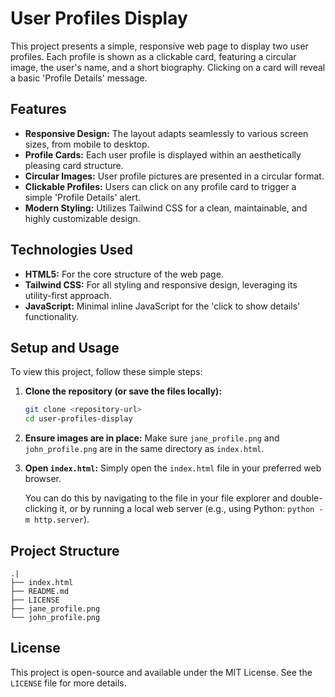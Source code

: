 # User Profiles Display

This project presents a simple, responsive web page to display two user profiles. Each profile is shown as a clickable card, featuring a circular image, the user's name, and a short biography. Clicking on a card will reveal a basic 'Profile Details' message.

## Features

*   **Responsive Design:** The layout adapts seamlessly to various screen sizes, from mobile to desktop.
*   **Profile Cards:** Each user profile is displayed within an aesthetically pleasing card structure.
*   **Circular Images:** User profile pictures are presented in a circular format.
*   **Clickable Profiles:** Users can click on any profile card to trigger a simple 'Profile Details' alert.
*   **Modern Styling:** Utilizes Tailwind CSS for a clean, maintainable, and highly customizable design.

## Technologies Used

*   **HTML5:** For the core structure of the web page.
*   **Tailwind CSS:** For all styling and responsive design, leveraging its utility-first approach.
*   **JavaScript:** Minimal inline JavaScript for the 'click to show details' functionality.

## Setup and Usage

To view this project, follow these simple steps:

1.  **Clone the repository (or save the files locally):**
    ```bash
    git clone <repository-url>
    cd user-profiles-display
    ```

2.  **Ensure images are in place:** Make sure `jane_profile.png` and `john_profile.png` are in the same directory as `index.html`.

3.  **Open `index.html`:** Simply open the `index.html` file in your preferred web browser.

    You can do this by navigating to the file in your file explorer and double-clicking it, or by running a local web server (e.g., using Python: `python -m http.server`).

## Project Structure

```
.|
├── index.html
├── README.md
├── LICENSE
├── jane_profile.png
└── john_profile.png
```

## License

This project is open-source and available under the MIT License. See the `LICENSE` file for more details.